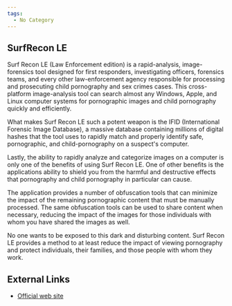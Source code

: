 ```yaml
---
tags:
  - No Category
---
```

## SurfRecon LE

Surf Recon LE (Law Enforcement edition) is a rapid-analysis,
image-forensics tool designed for first responders, investigating
officers, forensics teams, and every other law-enforcement agency
responsible for processing and prosecuting child pornography and sex
crimes cases. This cross-platform image-analysis tool can search almost
any Windows, Apple, and Linux computer systems for pornographic images
and child pornography quickly and efficiently.

What makes Surf Recon LE such a potent weapon is the IFID (International
Forensic Image Database), a massive database containing millions of
digital hashes that the tool uses to rapidly match and properly identify
safe, pornographic, and child-pornography on a suspect's computer.

Lastly, the ability to rapidly analyze and categorize images on a
computer is only one of the benefits of using Surf Recon LE. One of
other benefits is the applications ability to shield you from the
harmful and destructive effects that pornography and child pornography
in particular can cause.

The application provides a number of obfuscation tools that can minimize
the impact of the remaining pornographic content that must be manually
processed. The same obfuscation tools can be used to share content when
necessary, reducing the impact of the images for those individuals with
whom you have shared the images as well.

No one wants to be exposed to this dark and disturbing content. Surf
Recon LE provides a method to at least reduce the impact of viewing
pornography and protect individuals, their families, and those people
with whom they work.

## External Links

- [Official web site](http://www.surfrecon.com/)